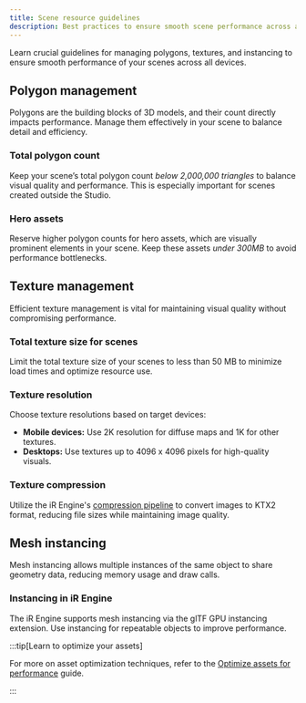 ```yaml
---
title: Scene resource guidelines
description: Best practices to ensure smooth scene performance across all devices.
---
```


Learn crucial guidelines for managing polygons, textures, and instancing to ensure smooth performance of your scenes across all devices.

## Polygon management

Polygons are the building blocks of 3D models, and their count directly impacts performance. Manage them effectively in your scene to balance detail and efficiency.

### Total polygon count

Keep your scene’s total polygon count *below 2,000,000 triangles* to balance visual quality and performance. This is especially important for scenes created outside the Studio.

### Hero assets

Reserve higher polygon counts for hero assets, which are visually prominent elements in your scene. Keep these assets *under 300MB* to avoid performance bottlenecks.

## Texture management

Efficient texture management is vital for maintaining visual quality without compromising performance.

### Total texture size for scenes

Limit the total texture size of your scenes to less than 50 MB to minimize load times and optimize resource use.

### Texture resolution

Choose texture resolutions based on target devices:

- **Mobile devices:** Use 2K resolution for diffuse maps and 1K for other textures.
- **Desktops:** Use textures up to 4096 x 4096 pixels for high-quality visuals.

### Texture compression

Utilize the iR Engine's [compression pipeline](link) to convert images to KTX2 format, reducing file sizes while maintaining image quality.

## Mesh instancing

Mesh instancing allows multiple instances of the same object to share geometry data, reducing memory usage and draw calls.

### Instancing in iR Engine

The iR Engine supports mesh instancing via the glTF GPU instancing extension. Use instancing for repeatable objects to improve performance.

:::tip[Learn to optimize your assets]

For more on asset optimization techniques, refer to the [Optimize assets for performance](/scene-development/working-with-assets/optimize-assets-for-performance) guide.

:::
